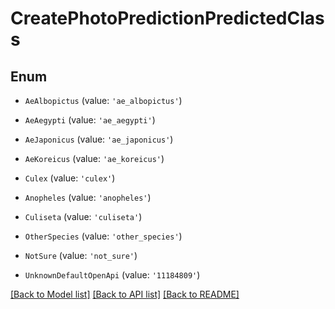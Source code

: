 # CreatePhotoPredictionPredictedClass


## Enum

* `AeAlbopictus` (value: `'ae_albopictus'`)

* `AeAegypti` (value: `'ae_aegypti'`)

* `AeJaponicus` (value: `'ae_japonicus'`)

* `AeKoreicus` (value: `'ae_koreicus'`)

* `Culex` (value: `'culex'`)

* `Anopheles` (value: `'anopheles'`)

* `Culiseta` (value: `'culiseta'`)

* `OtherSpecies` (value: `'other_species'`)

* `NotSure` (value: `'not_sure'`)

* `UnknownDefaultOpenApi` (value: `'11184809'`)

[[Back to Model list]](../README.md#documentation-for-models) [[Back to API list]](../README.md#documentation-for-api-endpoints) [[Back to README]](../README.md)
